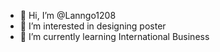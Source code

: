 - 👋 Hi, I’m @Lanngo1208
- 👀 I’m interested in designing poster
- 🌱 I’m currently learning International Business

